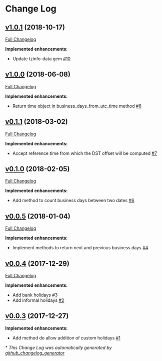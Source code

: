 # Change Log

## [v1.0.1](https://github.com/cloudwalkio/business-days/tree/v1.0.1) (2018-10-17)
[Full Changelog](https://github.com/cloudwalkio/business-days/compare/v1.0.0...v1.0.1)

**Implemented enhancements:**

- Update tzinfo-data gem [\#10](https://github.com/cloudwalkio/business-days/issues/10)

## [v1.0.0](https://github.com/cloudwalkio/business-days/tree/v1.0.0) (2018-06-08)
[Full Changelog](https://github.com/cloudwalkio/business-days/compare/v0.1.1...v1.0.0)

**Implemented enhancements:**

- Return time object in business\_days\_from\_utc\_time method [\#8](https://github.com/cloudwalkio/business-days/issues/8)

## [v0.1.1](https://github.com/cloudwalkio/business-days/tree/v0.1.1) (2018-03-02)
[Full Changelog](https://github.com/cloudwalkio/business-days/compare/v0.1.0...v0.1.1)

**Implemented enhancements:**

- Accept reference time from which the DST offset will be computed [\#7](https://github.com/cloudwalkio/business-days/issues/7)

## [v0.1.0](https://github.com/cloudwalkio/business-days/tree/v0.1.0) (2018-02-05)
[Full Changelog](https://github.com/cloudwalkio/business-days/compare/v0.0.5...v0.1.0)

**Implemented enhancements:**

- Add method to count business days between two dates [\#6](https://github.com/cloudwalkio/business-days/issues/6)

## [v0.0.5](https://github.com/cloudwalkio/business-days/tree/v0.0.5) (2018-01-04)
[Full Changelog](https://github.com/cloudwalkio/business-days/compare/v0.0.4...v0.0.5)

**Implemented enhancements:**

- Implement methods to return next and previous business days [\#4](https://github.com/cloudwalkio/business-days/issues/4)

## [v0.0.4](https://github.com/cloudwalkio/business-days/tree/v0.0.4) (2017-12-29)
[Full Changelog](https://github.com/cloudwalkio/business-days/compare/v0.0.3...v0.0.4)

**Implemented enhancements:**

- Add bank holidays [\#3](https://github.com/cloudwalkio/business-days/issues/3)
- Add informal holidays [\#2](https://github.com/cloudwalkio/business-days/issues/2)

## [v0.0.3](https://github.com/cloudwalkio/business-days/tree/v0.0.3) (2017-12-27)
**Implemented enhancements:**

- Add method do allow addition of custom holidays [\#1](https://github.com/cloudwalkio/business-days/issues/1)



\* *This Change Log was automatically generated by [github_changelog_generator](https://github.com/skywinder/Github-Changelog-Generator)*
